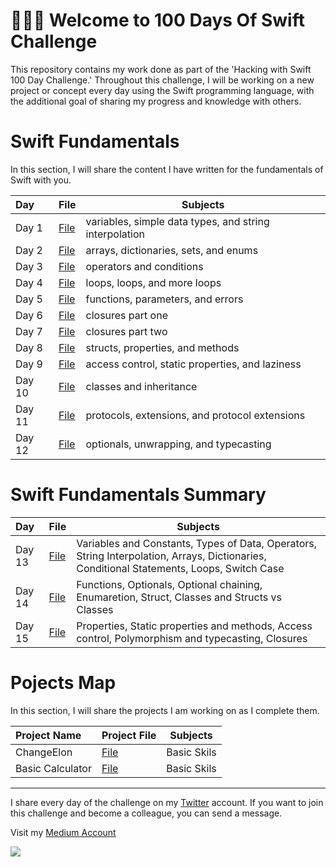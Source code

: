 <!--
# Current Challenge 1/100 - 29.09.2023
-->
# 👨🏻‍💻 Welcome to 100 Days Of Swift Challenge 

This repository contains my work done as part of the 'Hacking with Swift 100 Day Challenge.' Throughout this challenge, I will be working on a new project or concept every day using the Swift programming language, with the additional goal of sharing my progress and knowledge with others.

# Swift Fundamentals
In this section, I will share the content I have written for the fundamentals of Swift with you.
 
| Day   | File                               | Subjects                                              |
|:------|------------------------------------|-------------------------------------------------------|
| Day 1 | [File](https://tls.tc/VlfCm)       | variables, simple data types, and string interpolation|
| Day 2 | [File](https://tls.tc/k7S9t)       | arrays, dictionaries, sets, and enums                 |
| Day 3 | [File](https://tls.tc/RbjNc)       | operators and conditions                              |
| Day 4 | [File](https://tls.tc/gCYhF)       | loops, loops, and more loops                          |
| Day 5 | [File](https://tls.tc/lm7Rz)       | functions, parameters, and errors                     |
| Day 6 | [File](https://tls.tc/a472B)       | closures part one                                     |
| Day 7 | [File](https://tls.tc/lIOgf)       | closures part two                                     |
| Day 8 | [File](https://tls.tc/NVeN2)       | structs, properties, and methods                      |
| Day 9 | [File](https://tls.tc/AEoid)       |  access control, static properties, and laziness      |
| Day 10| [File](https://tls.tc/9n5Y7)       |  classes and inheritance                              |
| Day 11| [File](https://tls.tc/y3eFb)       |  protocols, extensions, and protocol extensions       |
| Day 12| [File](https://tls.tc/U6ooT)       |  optionals, unwrapping, and typecasting               |


# Swift Fundamentals Summary 

| Day      | File                               | Subjects                                              |
|:---------|------------------------------------|----------------------------------------------------------------------------------------------------|
| Day 13   | [File](https://tls.tc/VTK68)       | Variables and Constants, Types of Data, Operators, String Interpolation, Arrays, Dictionaries, Conditional Statements, Loops, Switch Case|
| Day 14   | [File](https://tls.tc/aZIOo)       | Functions, Optionals, Optional chaining, Enumaretion, Struct, Classes and Structs vs Classes                      |
| Day 15   | [File](https://tls.tc/pviai)       | Properties, Static properties and methods, Access control, Polymorphism and typecasting, Closures                 |


# Pojects Map
In this section, I will share the projects I am working on as I complete them.

| Project Name       | Project File                        | Subjects                                 |
|:-------------------|-------------------------------------|------------------------------------------|
| ChangeElon         | [File](https://github.com/kaymal)   | Basic Skils                              | 
| Basic Calculator   | [File](https://github.com/kaymal)   | Basic Skils                              | 




---

I share every day of the challenge on my [Twitter](https://twitter.com/tunahanbekdass) account. If you want to join this challenge and become a colleague, you can send a message.

Visit my [Medium Account](https://medium.com/@tunahanbekdas) 

<img src="https://c.tenor.com/sWEUdV5LQdkAAAAC/yes-apple.gif">
